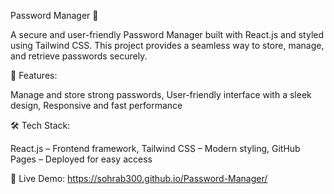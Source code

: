 Password Manager 🔐

A secure and user-friendly Password Manager built with React.js and styled using Tailwind CSS. This project provides a seamless way to store, manage, and retrieve passwords securely.

🚀 Features:

Manage and store strong passwords, 
User-friendly interface with a sleek design, 
Responsive and fast performance

🛠 Tech Stack:

React.js – Frontend framework, 
Tailwind CSS – Modern styling, 
GitHub Pages – Deployed for easy access

🔗 Live Demo: https://sohrab300.github.io/Password-Manager/

